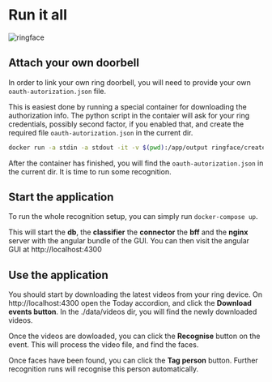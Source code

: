 # Run it all
![ringface](https://user-images.githubusercontent.com/7328002/112440498-adecb680-8d4a-11eb-9c36-722062f4c754.gif)


## Attach your own doorbell
In order to link your own ring doorbell, you will need to provide your own `oauth-autorization.json` file. 

This is easiest done by running a special container for downloading the authorization info. The python script in the contaier will ask for your ring credentials, possibly second factor, if you enabled that, and create the required file `oauth-autorization.json` in the current dir.
```bash
docker run -a stdin -a stdout -it -v $(pwd):/app/output ringface/createauth
```
After the container has finished, you will find the `oauth-autorization.json` in the current dir. It is time to run some recognition.

## Start the application
To run the whole recognition setup, you can simply run
`docker-compose up`. 

This will start the **db**, the **classifier** the **connector**  the **bff** and the **nginx** server with the angular bundle of the GUI. You can then visit the angular GUI at http://localhost:4300

## Use the application
You should start by downloading the latest videos from your ring device. On http://localhost:4300 open the Today accordion, and click the **Download events button**. In the ./data/videos dir, you will find the newly downloaded videos.

Once the videos are dowloaded, you can click the **Recognise** button on the event. This will process the video file, and find the faces. 

Once faces have been found, you can click the **Tag person** button. Further recognition runs will recognise this person automatically.

